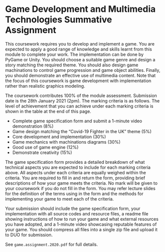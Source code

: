 # Game Development and Multimedia Technologies Summative Assignment

This coursework requires you to develop and implement a game. You are expected to apply a good range of knowledge and skills learnt from this module to complete your work. The implementation can be done by PyGame or Unity. You should choose a suitable game genre and design a story matching the required theme. You should also design game machinations to control game progression and game object abilities. Finally, you should demonstrate an effective use of multimedia content. Note that the focus of this coursework is game development with implementation rather than realistic graphics modeling.

The coursework contributes 100% of the module assessment. Submission date is the 28th January 2021 (2pm). The marking criteria is as follows. The level of achievement that you can achieve under each marking criteria is shown in the table at the end of this page.

- Complete game specification form and submit a 1-minute video demonstration (8%)
- Game design matching the “Covid-19 Fighter in the UK” theme (5%)
- Core development and implementation (30%)
- Game mechanics with machinations diagrams (30%)
- Good use of game engine (12%)
- Demonstrate creativity (15%)

The game specification form provides a detailed breakdown of what technical aspects you are expected to include for each marking criteria above. All aspects under each criteria are equally weighed within the criteria. You are required to fill in and return the form, providing brief descriptions of how your game meets the criteria. No mark will be given to your coursework if you do not fill in the form. You may refer lecture slides for the definition of the terms using in the form and the methods for implementing your game to meet each of the criteria.

Your submission should include the game specification form, your implementation with all source codes and resource files, a readme file showing instructions of how to run your game and what external resources you have adopted, and a 1-minute video showcasing reputable features of your game. You should compress all files into a single zip file and upload it to DUO for submission.


See `game.assignment.2020.pdf` for full details.
